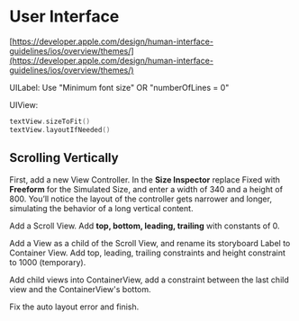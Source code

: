# User Interface

[https://developer.apple.com/design/human-interface-guidelines/ios/overview/themes/](https://developer.apple.com/design/human-interface-guidelines/ios/overview/themes/)

UILabel: Use "Minimum font size" OR "numberOfLines = 0"

UIView:

```swift
textView.sizeToFit()
textView.layoutIfNeeded()
```

## Scrolling Vertically

First, add a new View Controller. In the **Size Inspector** replace Fixed with **Freeform** for the Simulated Size, and enter a width of 340 and a height of 800. You’ll notice the layout of the controller gets narrower and longer, simulating the behavior of a long vertical content.

Add a Scroll View. Add **top, bottom, leading, trailing** with constants of 0.

Add a View as a child of the Scroll View, and rename its storyboard Label to Container View. Add top, leading, trailing constraints and height constraint to 1000 \(temporary\).

Add child views into ContainerView, add a constraint between the last child view and the ContainerView's bottom.

Fix the auto layout error and finish.


